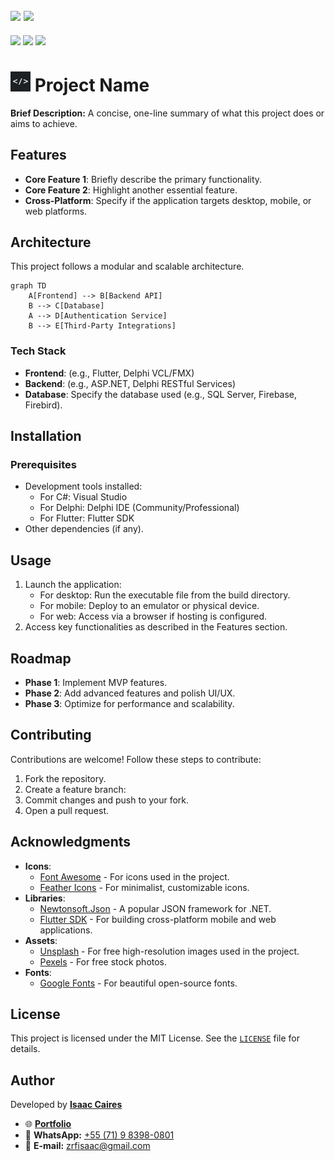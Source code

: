 [![](https://img.shields.io/badge/english--4169E1?style=for-the-badge)](README.en)
[![](https://img.shields.io/badge/-português-f9c22b?style=for-the-badge)](README.pt)
---
[![](https://img.shields.io/badge/version-1.0.0-007EC6?style=flat-square)](#)
[![](https://img.shields.io/badge/android-apk-6DAF00?style=flat-square)](#)
[![](https://img.shields.io/badge/windows-exe-6DAF00?style=flat-square)](#)

# <img src="favicon.png" alt="Logo" width="32" height="32"> Project Name

**Brief Description:** A concise, one-line summary of what this project does or aims to achieve.

## Features

- **Core Feature 1**: Briefly describe the primary functionality.
- **Core Feature 2**: Highlight another essential feature.
- **Cross-Platform**: Specify if the application targets desktop, mobile, or web platforms.

## Architecture

This project follows a modular and scalable architecture.

```mermaid
graph TD
    A[Frontend] --> B[Backend API]
    B --> C[Database]
    A --> D[Authentication Service]
    B --> E[Third-Party Integrations]
```

### Tech Stack

- **Frontend**: (e.g., Flutter, Delphi VCL/FMX)
- **Backend**: (e.g., ASP.NET, Delphi RESTful Services)
- **Database**: Specify the database used (e.g., SQL Server, Firebase, Firebird).

## Installation

### Prerequisites

- Development tools installed:
  - For C#: Visual Studio
  - For Delphi: Delphi IDE (Community/Professional)
  - For Flutter: Flutter SDK
- Other dependencies (if any).

## Usage

1. Launch the application:
   - For desktop: Run the executable file from the build directory.
   - For mobile: Deploy to an emulator or physical device.
   - For web: Access via a browser if hosting is configured.
2. Access key functionalities as described in the Features section.

## Roadmap

- **Phase 1**: Implement MVP features.
- **Phase 2**: Add advanced features and polish UI/UX.
- **Phase 3**: Optimize for performance and scalability.

## Contributing

Contributions are welcome! Follow these steps to contribute:

1. Fork the repository.
2. Create a feature branch:
3. Commit changes and push to your fork.
4. Open a pull request.

## Acknowledgments

- **Icons**:  
  - [Font Awesome](https://fontawesome.com) - For icons used in the project.
  - [Feather Icons](https://feathericons.com) - For minimalist, customizable icons.
- **Libraries**:  
  - [Newtonsoft.Json](https://www.newtonsoft.com/json) - A popular JSON framework for .NET.
  - [Flutter SDK](https://flutter.dev) - For building cross-platform mobile and web applications.
- **Assets**:  
  - [Unsplash](https://unsplash.com) - For free high-resolution images used in the project.
  - [Pexels](https://www.pexels.com) - For free stock photos.
- **Fonts**:  
  - [Google Fonts](https://fonts.google.com) - For beautiful open-source fonts.

## License

This project is licensed under the MIT License. See the [`LICENSE`](LICENSE) file for details.

## Author

Developed by **[Isaac Caires](https://zrfisaac.github.io)**  
- 🌐 **[Portfolio](https://zrfisaac.github.io)**
- 📱 **WhatsApp:** [+55 (71) 9 8398-0801](https://wa.me/message/HIUVCFWYE3EXG1)  
- 📧 **E-mail:** [zrfisaac@gmail.com](mailto:zrfisaac@gmail.com)  
